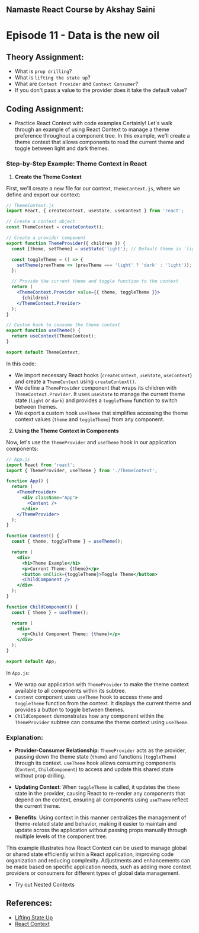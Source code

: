 ## Namaste React Course by Akshay Saini

# Episode 11 - Data is the new oil

## Theory Assignment:

- What is `prop drilling`?
- What is `lifting the state up`?
- What are `Context Provider` and `Context Consumer`?
- If you don't pass a value to the provider does it take the default value?

## Coding Assignment:

- Practice React Context with code examples
Certainly! Let's walk through an example of using React Context to manage a theme preference throughout a component tree. In this example, we'll create a theme context that allows components to read the current theme and toggle between light and dark themes.

### Step-by-Step Example: Theme Context in React

1. **Create the Theme Context**

First, we'll create a new file for our context, `ThemeContext.js`, where we define and export our context:

```jsx
// ThemeContext.js
import React, { createContext, useState, useContext } from 'react';

// Create a context object
const ThemeContext = createContext();

// Create a provider component
export function ThemeProvider({ children }) {
  const [theme, setTheme] = useState('light'); // Default theme is 'light'

  const toggleTheme = () => {
    setTheme(prevTheme => (prevTheme === 'light' ? 'dark' : 'light'));
  };

  // Provide the current theme and toggle function to the context
  return (
    <ThemeContext.Provider value={{ theme, toggleTheme }}>
      {children}
    </ThemeContext.Provider>
  );
}

// Custom hook to consume the theme context
export function useTheme() {
  return useContext(ThemeContext);
}

export default ThemeContext;
```

In this code:

- We import necessary React hooks (`createContext`, `useState`, `useContext`) and create a `ThemeContext` using `createContext()`.
- We define a `ThemeProvider` component that wraps its children with `ThemeContext.Provider`. It uses `useState` to manage the current theme state (`light` or `dark`) and provides a `toggleTheme` function to switch between themes.
- We export a custom hook `useTheme` that simplifies accessing the theme context values (`theme` and `toggleTheme`) from any component.

2. **Using the Theme Context in Components**

Now, let's use the `ThemeProvider` and `useTheme` hook in our application components:

```jsx
// App.js
import React from 'react';
import { ThemeProvider, useTheme } from './ThemeContext';

function App() {
  return (
    <ThemeProvider>
      <div className="App">
        <Content />
      </div>
    </ThemeProvider>
  );
}

function Content() {
  const { theme, toggleTheme } = useTheme();

  return (
    <div>
      <h1>Theme Example</h1>
      <p>Current Theme: {theme}</p>
      <button onClick={toggleTheme}>Toggle Theme</button>
      <ChildComponent />
    </div>
  );
}

function ChildComponent() {
  const { theme } = useTheme();

  return (
    <div>
      <p>Child Component Theme: {theme}</p>
    </div>
  );
}

export default App;
```

In `App.js`:

- We wrap our application with `ThemeProvider` to make the theme context available to all components within its subtree.
- `Content` component uses `useTheme` hook to access `theme` and `toggleTheme` function from the context. It displays the current theme and provides a button to toggle between themes.
- `ChildComponent` demonstrates how any component within the `ThemeProvider` subtree can consume the theme context using `useTheme`.

### Explanation:

- **Provider-Consumer Relationship**: `ThemeProvider` acts as the provider, passing down the theme state (`theme`) and functions (`toggleTheme`) through its context. `useTheme` hook allows consuming components (`Content`, `ChildComponent`) to access and update this shared state without prop drilling.
  
- **Updating Context**: When `toggleTheme` is called, it updates the `theme` state in the provider, causing React to re-render any components that depend on the context, ensuring all components using `useTheme` reflect the current theme.

- **Benefits**: Using context in this manner centralizes the management of theme-related state and behavior, making it easier to maintain and update across the application without passing props manually through multiple levels of the component tree.

This example illustrates how React Context can be used to manage global or shared state efficiently within a React application, improving code organization and reducing complexity. Adjustments and enhancements can be made based on specific application needs, such as adding more context providers or consumers for different types of global data management.


- Try out Nested Contexts

## References:

- [Lifting State Up](https://react.dev/learn/sharing-state-between-components#lifting-state-up-by-example)
- [React Context](https://react.dev/reference/react/useContext)
